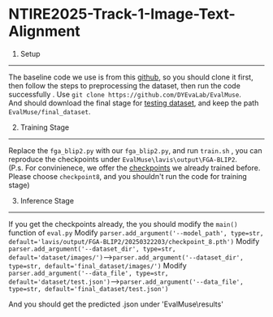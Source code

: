 # NTIRE2025-Track-1-Image-Text-Alignment

1. Setup
---
The baseline code we use is from this [github](https://github.com/DYEvaLab/EvalMuse), so you should clone it first, then follow the steps to preprocessing the dataset, then run the code successfully .
Use `git clone https://github.com/DYEvaLab/EvalMuse`.  
And should download the final stage for [testing dataset](https://drive.google.com/file/d/1ZuCWg3-RLC8P82u6SbKtvGiWKt-BEHRT/view), and keep the path `EvalMuse/final_dataset`.  

2. Training Stage
---
Replace the `fga_blip2.py` with our `fga_blip2.py`, and run `train.sh` , you can reproduce the checkpoints under `EvalMuse\lavis\output\FGA-BLIP2`.  
(P.s. For convinienece, we offer the [checkpoints](https://drive.google.com/drive/u/0/folders/1fy_2KaHq_ygtSxB7FFzhwD3exjlsFDwP) we already trained before.  
Please choose `checkpoint8`, and you shouldn't run the code for training stage)

3. Inference Stage
---
If you get the checkpoints already, the you should modify the `main()` function of `eval.py`
Modify `parser.add_argument('--model_path', type=str, default='lavis/output/FGA-BLIP2/20250322203/checkpoint_8.pth')` 
Modify `parser.add_argument('--dataset_dir', type=str, default='dataset/images/')`-->`parser.add_argument('--dataset_dir', type=str, default='final_dataset/images/')`
Modify `parser.add_argument('--data_file', type=str, default='dataset/test.json')`-->`parser.add_argument('--data_file', type=str, default='final_dataset/test.json')`

And you should get the predicted .json under 'EvalMuse\results'
